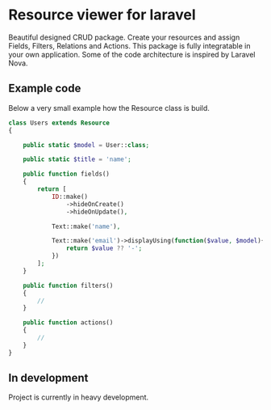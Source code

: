 # Resource viewer for laravel

Beautiful designed CRUD package. Create your resources and assign Fields, Filters, Relations and Actions. This 
package is fully integratable in your own application. Some of the code architecture is inspired by Laravel Nova.   

## Example code 

Below a very small example how the Resource class is build.

```php
class Users extends Resource
{

    public static $model = User::class;

    public static $title = 'name';

    public function fields()
    {
        return [
            ID::make()
                ->hideOnCreate()
                ->hideOnUpdate(),

            Text::make('name'),

            Text::make('email')->displayUsing(function($value, $model){
                return $value ?? '-';
            })
        ];
    }

    public function filters()
    {
        //
    }

    public function actions()
    {
        //
    }
}
```

## In development

Project is currently in heavy development.

